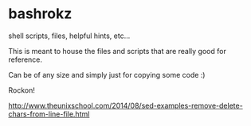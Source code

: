 # bashrokz
shell scripts, files, helpful hints, etc...

This is meant to house the files and scripts that are really good for reference.

Can be of any size and simply just for copying some code :)

Rockon!

http://www.theunixschool.com/2014/08/sed-examples-remove-delete-chars-from-line-file.html
